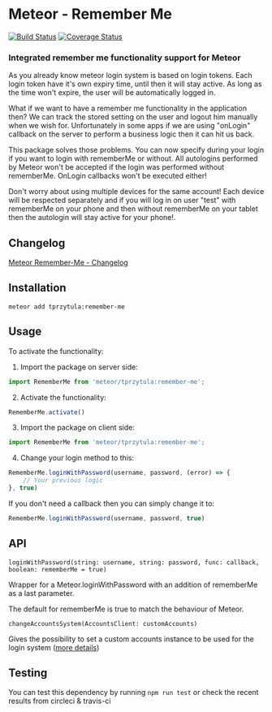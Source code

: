 # Meteor - Remember Me 
[![Build Status](https://travis-ci.org/tprzytula/Meteor-Remember-Me.svg?branch=master)](https://travis-ci.org/tprzytula/Meteor-Remember-Me) [![Coverage Status](https://coveralls.io/repos/github/tprzytula/Meteor-Remember-Me/badge.svg)](https://coveralls.io/github/tprzytula/Meteor-Remember-Me)
### Integrated remember me functionality support for Meteor


As you already know meteor login system is based on login tokens.
Each login token have it's own expiry time, until then it will stay active.
As long as the time won't expire, the user will be automatically logged in.

What if we want to have a remember me functionality in the application then?
We can track the stored setting on the user and logout him manually when we wish for.
Unfortunately in some apps if we are using "onLogin" callback on the server to 
perform a business logic then it can hit us back.

This package solves those problems. You can now specify during your login if you
want to login with rememberMe or without. All autologins performed by Meteor won't
be accepted if the login was performed without rememberMe. OnLogin callbacks won't be 
executed either!

Don't worry about using multiple devices for the same account! Each device will
be respected separately and if you will log in on user "test" with rememberMe on
your phone and then without rememberMe on your tablet then the autologin will stay
active for your phone!.

## Changelog
[Meteor Remember-Me - Changelog](doc/CHANGELOG.md)

## Installation

`meteor add tprzytula:remember-me`

## Usage

To activate the functionality:

1. Import the package on server side:

```js
import RememberMe from 'meteor/tprzytula:remember-me';
```

2. Activate the functionality:

```js
RememberMe.activate()
```

3. Import the package on client side:

```js
import RememberMe from 'meteor/tprzytula:remember-me';
```

4. Change your login method to this:

```js
RememberMe.loginWithPassword(username, password, (error) => {
    // Your previous logic
}, true)
```

If you don't need a callback then you can simply change it to:

```js
RememberMe.loginWithPassword(username, password, true)
```

## API

`loginWithPassword(string: username, string: password, func: callback, boolean: rememberMe = true)`

Wrapper for a Meteor.loginWithPassword with an addition of rememberMe as a last parameter.

The default for rememberMe is true to match the behaviour of Meteor.

`changeAccountsSystem(AccountsClient: customAccounts)`

Gives the possibility to set a custom accounts instance to be used for the login system ([more details](doc/CUSTOM_ACCOUNTS.md))

## Testing

You can test this dependency by running `npm run test` or check the recent results from circleci & travis-ci
